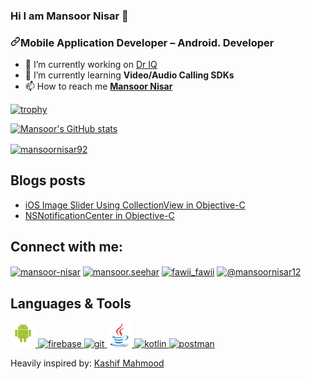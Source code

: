 ### Hi I am Mansoor Nisar 👋

<h3 dir="auto"><a id="user-content" class="anchor" aria-hidden="true" href="#"><svg class="octicon octicon-link" viewBox="0 0 16 16" version="1.1" width="16" height="16" aria-hidden="true"><path fill-rule="evenodd" d="M7.775 3.275a.75.75 0 001.06 1.06l1.25-1.25a2 2 0 112.83 2.83l-2.5 2.5a2 2 0 01-2.83 0 .75.75 0 00-1.06 1.06 3.5 3.5 0 004.95 0l2.5-2.5a3.5 3.5 0 00-4.95-4.95l-1.25 1.25zm-4.69 9.64a2 2 0 010-2.83l2.5-2.5a2 2 0 012.83 0 .75.75 0 001.06-1.06 3.5 3.5 0 00-4.95 0l-2.5 2.5a3.5 3.5 0 004.95 4.95l1.25-1.25a.75.75 0 00-1.06-1.06l-1.25 1.25a2 2 0 01-2.83 0z"></path></svg></a>Mobile Application Developer – Android. Developer</h3>

- 🔭 I’m currently working on [Dr IQ](https://play.google.com/store/apps/details?id=com.attech.attech_android_1.driq&hl=en&gl=US)
- 🌱 I’m currently learning <strong>Video/Audio Calling SDKs</strong>
- 📫 How to reach me <strong><a href="mailto:mansoornisar12@gmail.com">Mansoor Nisar</a></strong>

[![trophy](https://github-profile-trophy.vercel.app/?username=mansoornisar92)](https://github.com/ryo-ma/github-profile-trophy)

[![Mansoor's GitHub stats](https://github-readme-stats.vercel.app/api?username=mansoornisar92&hide=stars&show_icons=true)](https://github.com/mansoornisar92/github-readme-stats)

<p dir="auto"><a target="_blank" rel="noopener noreferrer" href="https://camo.githubusercontent.com/60d977f8f2cffb86f7322d1d4c475db7c2fcbc6938b08287a5734eb99a9a25be/68747470733a2f2f6769746875622d726561646d652d73746174732e76657263656c2e6170702f6170692f746f702d6c616e67733f757365726e616d653d6b61736869662d652673686f775f69636f6e733d74727565266c6f63616c653d656e266c61796f75743d636f6d70616374"><img align="center" src="https://camo.githubusercontent.com/60d977f8f2cffb86f7322d1d4c475db7c2fcbc6938b08287a5734eb99a9a25be/68747470733a2f2f6769746875622d726561646d652d73746174732e76657263656c2e6170702f6170692f746f702d6c616e67733f757365726e616d653d6b61736869662d652673686f775f69636f6e733d74727565266c6f63616c653d656e266c61796f75743d636f6d70616374" alt="mansoornisar92" data-canonical-src="https://github-readme-stats.vercel.app/api/top-langs?username=mansoornisar92&amp;show_icons=true&amp;locale=en&amp;layout=compact" style="max-width: 100%;"></a></p>

## Blogs posts
<ul dir="auto">
<li><a href="https://medium.com/@mansoornisar12/ios-image-slider-using-collectionview-in-objective-c-25aae3a996ac" rel="nofollow">iOS Image Slider Using CollectionView in Objective-C</a></li>
<li><a href="https://medium.com/@mansoornisar12/nsnotificationcenter-885c2bb2aaec" rel="nofollow">NSNotificationCenter in Objective-C</a></li>
</ul>


## Connect with me:
<p align="left" dir="auto">
<a href="https://linkedin.com/in/mansoor-nisar" rel="nofollow"><img align="center" src="https://raw.githubusercontent.com/rahuldkjain/github-profile-readme-generator/master/src/images/icons/Social/linked-in-alt.svg" alt="mansoor-nisar" height="30" width="40" style="max-width: 100%;"></a>
<a href="https://fb.com/mansoor.seehar" rel="nofollow"><img align="center" src="https://raw.githubusercontent.com/rahuldkjain/github-profile-readme-generator/master/src/images/icons/Social/facebook.svg" alt="mansoor.seehar" height="30" width="40" style="max-width: 100%;"></a>
<a href="https://instagram.com/fawii_fawii" rel="nofollow"><img align="center" src="https://raw.githubusercontent.com/rahuldkjain/github-profile-readme-generator/master/src/images/icons/Social/instagram.svg" alt="fawii_fawii" height="30" width="40" style="max-width: 100%;"></a>
<a href="https://medium.com/@mansoornisar12" rel="nofollow"><img align="center" src="https://raw.githubusercontent.com/rahuldkjain/github-profile-readme-generator/master/src/images/icons/Social/medium.svg" alt="@mansoornisar12" height="30" width="40" style="max-width: 100%;"></a>
</p>

## Languages & Tools
<p align="left" dir="auto"> <a href="https://developer.android.com" rel="nofollow"> <img src="https://raw.githubusercontent.com/devicons/devicon/master/icons/android/android-original-wordmark.svg" alt="android" width="40" height="40" style="max-width: 100%;"> </a>  <a href="https://firebase.google.com/" rel="nofollow"> <img src="https://camo.githubusercontent.com/dd4b2422ed3bfc9da88c43d18550375c66f9584327dff7ecc19315ce50b96f07/68747470733a2f2f7777772e766563746f726c6f676f2e7a6f6e652f6c6f676f732f66697265626173652f66697265626173652d69636f6e2e737667" alt="firebase" width="40" height="40" data-canonical-src="https://www.vectorlogo.zone/logos/firebase/firebase-icon.svg" style="max-width: 100%;"> </a> <a href="https://git-scm.com/" rel="nofollow"> <img src="https://camo.githubusercontent.com/fbfcb9e3dc648adc93bef37c718db16c52f617ad055a26de6dc3c21865c3321d/68747470733a2f2f7777772e766563746f726c6f676f2e7a6f6e652f6c6f676f732f6769742d73636d2f6769742d73636d2d69636f6e2e737667" alt="git" width="40" height="40" data-canonical-src="https://www.vectorlogo.zone/logos/git-scm/git-scm-icon.svg" style="max-width: 100%;"> </a> <a href="https://www.java.com" rel="nofollow"> <img src="https://raw.githubusercontent.com/devicons/devicon/master/icons/java/java-original.svg" alt="java" width="40" height="40" style="max-width: 100%;"> </a> <a href="https://kotlinlang.org" rel="nofollow"> <img src="https://camo.githubusercontent.com/76ae44a94388e048be2d8f5730d221c844f291162e6c5cdd632b1623a1b859f8/68747470733a2f2f7777772e766563746f726c6f676f2e7a6f6e652f6c6f676f732f6b6f746c696e6c616e672f6b6f746c696e6c616e672d69636f6e2e737667" alt="kotlin" width="40" height="40" data-canonical-src="https://www.vectorlogo.zone/logos/kotlinlang/kotlinlang-icon.svg" style="max-width: 100%;"> </a> <a href="https://postman.com" rel="nofollow"> <img src="https://camo.githubusercontent.com/93b32389bf746009ca2370de7fe06c3b5146f4c99d99df65994f9ced0ba41685/68747470733a2f2f7777772e766563746f726c6f676f2e7a6f6e652f6c6f676f732f676574706f73746d616e2f676574706f73746d616e2d69636f6e2e737667" alt="postman" width="40" height="40" data-canonical-src="https://www.vectorlogo.zone/logos/getpostman/getpostman-icon.svg" style="max-width: 100%;"> </a> 
</p>


Heavily inspired by: [Kashif Mahmood](https://github.com/Kashif-E)
<!--
**MansoorNisar92/mansoornisar92** is a ✨ _special_ ✨ repository because its `README.md` (this file) appears on your GitHub profile.

Here are some ideas to get you started:



- 👯 I’m looking to collaborate on ...
- 🤔 I’m looking for help with ...
- 💬 Ask me about ...
- 😄 Pronouns: ...
- ⚡ Fun fact: ...
-->
